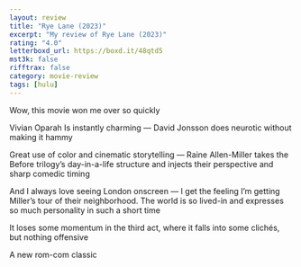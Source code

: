 ```yaml
---
layout: review
title: "Rye Lane (2023)"
excerpt: "My review of Rye Lane (2023)"
rating: "4.0"
letterboxd_url: https://boxd.it/48qtd5
mst3k: false
rifftrax: false
category: movie-review
tags: [hulu]
---
```


Wow, this movie won me over so quickly

Vivian Oparah Is instantly charming — David Jonsson does neurotic without making it hammy

Great use of color and cinematic storytelling — Raine Allen-Miller takes the Before trilogy’s day-in-a-life structure and injects their perspective and sharp comedic timing

And I always love seeing London onscreen — I get the feeling I’m getting Miller’s tour of their neighborhood. The world is so lived-in and expresses so much personality in such a short time

It loses some momentum in the third act, where it falls into some clichés, but nothing offensive

A new rom-com classic
